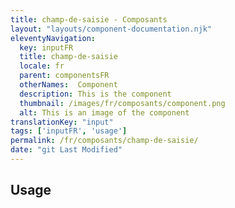 ```yaml
---
title: champ-de-saisie - Composants
layout: "layouts/component-documentation.njk"
eleventyNavigation:
  key: inputFR
  title: champ-de-saisie
  locale: fr
  parent: componentsFR
  otherNames:  Component
  description: This is the component
  thumbnail: /images/fr/composants/component.png
  alt: This is an image of the component
translationKey: "input"
tags: ['inputFR', 'usage']
permalink: /fr/composants/champ-de-saisie/
date: "git Last Modified"
---
```


## Usage